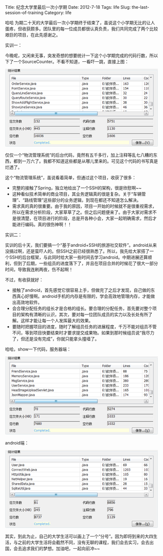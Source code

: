 Title: 纪念大学里最后一次小学期
Date: 2012-7-18
Tags: life
Slug: the-last-session-of-training
Category: life


哈哈  为期二十天的大学最后一次小学期终于结束了，虽说这个小学期无比的让人蛋疼，但收获颇多。团队里的每一位成员都很认真负责，我们共同完成了两个比较艰巨的项目，在此先感谢之。

实训一：

今晚呢，又闲来无事，突发奇想的想要统计一下这个小学期完成的代码行数，所以下了一个SourceCounter。不看不知道，一看吓一跳，直接上图：

![a.png](/static/images/2012/7/a.png)

仅仅一个“物流管理系统”的后台代码，竟然有五千多行，加上注释等乱七八糟的东西，都到一万六了。我都不知道这些都是从哪儿里来的。可见这个代码的书写真是烂透了。

这个“物流管理系统”，虽说看着简单，但通过这个项目，收获了很多：
*   完整的接触了Spring，独立地给出了一个SSH的架构，很是欣慰啊~~
*   这种看似技术简单的商业项目，其业务逻辑真的很是复杂。关于“车辆管理”、“路线管理”这些部分的业务逻辑，到现在都还不知道怎么解决。
*   需求真的真的很重要。由于我的原因，项目一开始的时候就不是很重视需求，所以在需求分析阶段，大家草草了之。但之后问题便来了。由于大家对需求不是很清楚，在项目进行的阶段，总是开各种小会，大家一起明确需求，然后才能进行编码。真的很伤神啊！！

实训二：

实训的后十天，我们要搞一个“基于android+SSH的旅游社交软件”。android从来没搞过啊，还是蛮吓人的。但SSH之前已经很熟悉了。所以，我先给大家搭了一个SSH的后台框架，与此同时给大家一些时间去学习android。中期进展还算顺利，但到了后期，一些组员的进度落下了，并且在项目合并的时候花了很大一部分时间，导致我连刷两夜，伤不起啊！

不过，有收获就好：
*   接触了android，首先感觉它很容易上手，但做完了之后才发现，自己做的东西真心好慢啊。android手机的内存是有限的，学会高效地管理内存，才能做出高效地软件。
*   会合理分配任务的组长才是合格的组长。要合理的分配任务，首先要对整个项目的架构有清晰的认识，其次，要对每一位团队成员的实力以及长处有所了解。这样才能让每一个人发挥最大的效果。
*   要随时把握项目的进度，随时了解组员任务的进展程度，千万不能对组员不管不问，等到项目快要结束时才要求提交成果物。如果到那时候组员说“我尽力了，但还是没有完成”，你就只能拿头撞墙了。

哈哈，show一下代码，服务器端：

![b.png](/static/images/2012/7/b.png)

android端：

![c.png](/static/images/2012/7/c.png)

其实，到此为止，自己的大学生活可以画上了一个“分号”。因为即将到来的大四生活，与之前的大学生活将会截然不同，没有无聊的课程，我们会去实习，会去出国，会去追求我们的梦想。加油吧，一起向前冲~~

